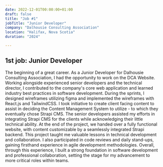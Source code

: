 ```yaml
---
date: 2022-12-01T00:00:00+01:00
draft: false
title: "Job #1"
jobTitle: "Junior Developer"
company: "Dalhousie Consulting Association"
location: "Halifax, Nova Scotia"
duration: "2024"

---
```

## 1st job: Junior Developer
The beginning of a great career. As a Junior Developer for Dalhousie Consulting Association, I had the opportunity to work on the DCA Website. Working alongside experienced senior developers and the technical director, I contributed to the company's core web application and learned industry best practices in software development. During the sprints, I designed wireframes utilizing figma and implemented the wireframes with React.js and TailwindCSS. I took initiative to create client facing content to assist in deciding the Content Management System to utilize - to which they eventually chose Strapi CMS. The senior developers assisted my efforts in integrating Strapi CMS for the clients while acknowledging their little technical ability. At the end of the project, we handed over a fully functional website, with content customizable by a seamlessly integrated Strapi backend. This project taught me valuable lessons in technical development and collaboration. I also participated in code reviews and daily stand-ups, gaining firsthand experience in agile development methodologies. Overall, through this experience, I built a strong foundation in software development and professional collaboration, setting the stage for my advancement to more critical roles within teams. 